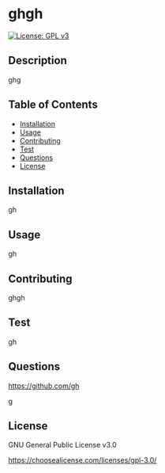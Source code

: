 # ghgh
[![License: GPL v3](https://img.shields.io/badge/License-GPLv3-blue.svg)](https://www.gnu.org/licenses/gpl-3.0)
## Description
ghg
## Table of Contents
- [Installation](#installation)
- [Usage](#usage)
- [Contributing](#contributing)
- [Test](#test)
- [Questions](#questions)
- [License](#license)
## Installation
gh
## Usage
gh
## Contributing
ghgh
## Test
gh
## Questions
https://github.com/gh

g
## License
GNU General Public License v3.0

https://choosealicense.com/licenses/gpl-3.0/